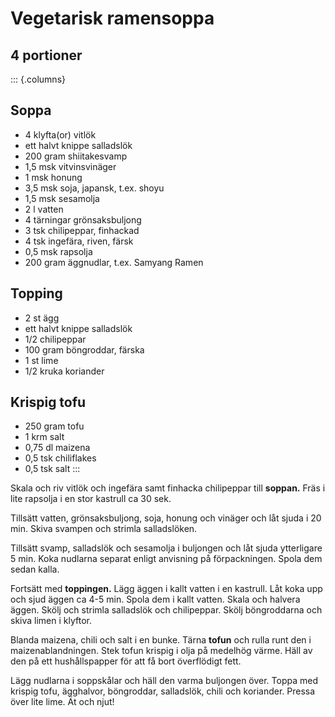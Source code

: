 # Vegetarisk ramensoppa

## 4 portioner

::: {.columns}
## Soppa

-   4 klyfta(or) vitlök
-   ett halvt knippe salladslök
-   200 gram shiitakesvamp
-   1,5 msk vitvinsvinäger
-   1 msk honung
-   3,5 msk soja, japansk, t.ex. shoyu
-   1,5 msk sesamolja
-   2 l vatten
-   4 tärningar grönsaksbuljong
-   3 tsk chilipeppar, finhackad
-   4 tsk ingefära, riven, färsk
-   0,5 msk rapsolja
-   200 gram äggnudlar, t.ex. Samyang Ramen

## Topping

-   2 st ägg
-   ett halvt knippe salladslök
-   1/2 chilipeppar
-   100 gram böngroddar, färska
-   1 st lime
-   1/2 kruka koriander

## Krispig tofu

-   250 gram tofu
-   1 krm salt
-   0,75 dl maizena
-   0,5 tsk chiliflakes
-   0,5 tsk salt
:::

Skala och riv vitlök och ingefära samt finhacka chilipeppar till
**soppan.** Fräs i lite rapsolja i en stor kastrull ca 30 sek.

Tillsätt vatten, grönsaksbuljong, soja, honung och vinäger och låt sjuda
i 20 min. Skiva svampen och strimla salladslöken.

Tillsätt svamp, salladslök och sesamolja i buljongen och låt sjuda
ytterligare 5 min. Koka nudlarna separat enligt anvisning på
förpackningen. Spola dem sedan kalla.

Fortsätt med **toppingen.** Lägg äggen i kallt vatten i en kastrull. Låt
koka upp och sjud äggen ca 4-5 min. Spola dem i kallt vatten. Skala och
halvera äggen. Skölj och strimla salladslök och chilipeppar. Skölj
böngroddarna och skiva limen i klyftor.

Blanda maizena, chili och salt i en bunke. Tärna **tofun** och rulla
runt den i maizenablandningen. Stek tofun krispig i olja på medelhög
värme. Häll av den på ett hushållspapper för att få bort överflödigt
fett.

Lägg nudlarna i soppskålar och häll den varma buljongen över. Toppa med
krispig tofu, ägghalvor, böngroddar, salladslök, chili och koriander.
Pressa över lite lime. Ät och njut!
